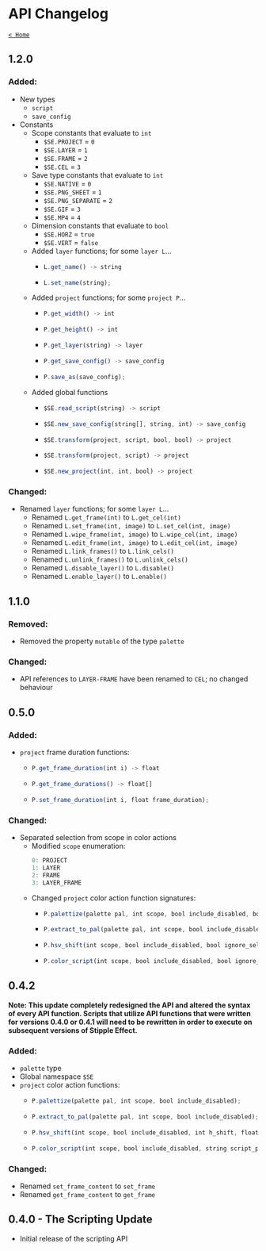 # API Changelog

[`< Home`](README.md)

## 1.2.0

### Added:
* New types
  * `script`
  * `save_config`
* Constants 
  * Scope constants that evaluate to `int`
    * `$SE.PROJECT` = `0`
    * `$SE.LAYER` = `1`
    * `$SE.FRAME` = `2`
    * `$SE.CEL` = `3`
  * Save type constants that evaluate to `int`
    * `$SE.NATIVE` = `0`
    * `$SE.PNG_SHEET` = `1`
    * `$SE.PNG_SEPARATE` = `2`
    * `$SE.GIF` = `3`
    * `$SE.MP4` = `4`
  * Dimension constants that evaluate to `bool`
    * `$SE.HORZ` = `true`
    * `$SE.VERT` = `false`
  * Added `layer` functions; for some `layer L`...
    * ```js
      L.get_name() -> string
      ```
    * ```js
      L.set_name(string);
      ```
  * Added `project` functions; for some `project P`...
    * ```js
      P.get_width() -> int
      ```
    * ```js
      P.get_height() -> int
      ```
    * ```js
      P.get_layer(string) -> layer
      ```
    * ```js
      P.get_save_config() -> save_config
      ```
    * ```js
      P.save_as(save_config);
      ```
  * Added global functions
    * ```js
      $SE.read_script(string) -> script
      ```
    * ```js
      $SE.new_save_config(string[], string, int) -> save_config
      ```
    * ```js
      $SE.transform(project, script, bool, bool) -> project
      ```
    * ```js
      $SE.transform(project, script) -> project
      ```
    * ```js
      $SE.new_project(int, int, bool) -> project
      ```

### Changed:
* Renamed `layer` functions; for some `layer L`... 
  * Renamed `L.get_frame(int)` to `L.get_cel(int)`
  * Renamed `L.set_frame(int, image)` to `L.set_cel(int, image)`
  * Renamed `L.wipe_frame(int, image)` to `L.wipe_cel(int, image)`
  * Renamed `L.edit_frame(int, image)` to `L.edit_cel(int, image)`
  * Renamed `L.link_frames()` to `L.link_cels()`
  * Renamed `L.unlink_frames()` to `L.unlink_cels()`
  * Renamed `L.disable_layer()` to `L.disable()`
  * Renamed `L.enable_layer()` to `L.enable()`

## 1.1.0

### Removed:

* Removed the property `mutable` of the type `palette`

### Changed:

* API references to `LAYER-FRAME` have been renamed to `CEL`; no changed behaviour

## 0.5.0

### Added:

* `project` frame duration functions:
  * ```js
    P.get_frame_duration(int i) -> float
    ```
  * ```js
    P.get_frame_durations() -> float[]
    ```
  * ```js
    P.set_frame_duration(int i, float frame_duration);
    ```

### Changed:

* Separated selection from scope in color actions
  * Modified `scope` enumeration:
    ```js
    0: PROJECT
    1: LAYER
    2: FRAME
    3: LAYER_FRAME
    ```
  * Changed `project` color action function signatures:
    * ```js
      P.palettize(palette pal, int scope, bool include_disabled, bool ignore_selection);
      ```
    * ```js
      P.extract_to_pal(palette pal, int scope, bool include_disabled, bool ignore_selection);
      ```
    * ```js
      P.hsv_shift(int scope, bool include_disabled, bool ignore_selection, int h_shift, N s_shift, N v_shift);
      ```
    * ```js
      P.color_script(int scope, bool include_disabled, bool ignore_selection, string script_path);
      ```

## 0.4.2

**Note: This update completely redesigned the API and altered the syntax of every API function. Scripts that utilize API functions that were written for versions 0.4.0 or 0.4.1 will need to be rewritten in order to execute on subsequent versions of Stipple Effect.**

### Added:

* `palette` type
* Global namespace `$SE`
* `project` color action functions:
  * ```js
    P.palettize(palette pal, int scope, bool include_disabled);
    ```
  * ```js
    P.extract_to_pal(palette pal, int scope, bool include_disabled);
    ```
  * ```js
    P.hsv_shift(int scope, bool include_disabled, int h_shift, float s_shift, float v_shift);
    ```
  * ```js
    P.color_script(int scope, bool include_disabled, string script_path);
    ```

### Changed:

* Renamed `set_frame_content` to `set_frame`
* Renamed `get_frame_content` to `get_frame`

## 0.4.0 - The Scripting Update

* Initial release of the scripting API